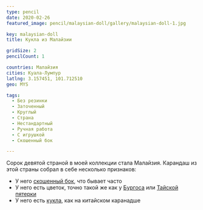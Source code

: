 ```yaml
---
type: pencil
date: 2020-02-26
featured_image: pencil/malaysian-doll/gallery/malaysian-doll-1.jpg

key: malaysian-doll
title: Кукла из Малайзии

gridSize: 2
pencilCount: 1

countries: Малайзия
cities: Куала-Лумпур
latlng: 3.157451, 101.712510
geo: MYS

tags:
  - Без резинки
  - Заточенный
  - Круглый
  - Страна
  - Нестандартный
  - Ручная работа
  - С игрушкой
  - Скошенный бок

---
```


Сорок девятой страной в моей коллекции стала Малайзия. Карандаш из этой страны собрал в себе несколько признаков:

- У него [скошенный бок](?tag=скошенный%20бок), что бывает часто
- У него есть цветок, точно такой же как у [Бургоса](?display=burgos) или [Тайской пятерки](?display=thaifive)
- У него есть [кукла](?display=unknowndoll), как на китайском каранадше
